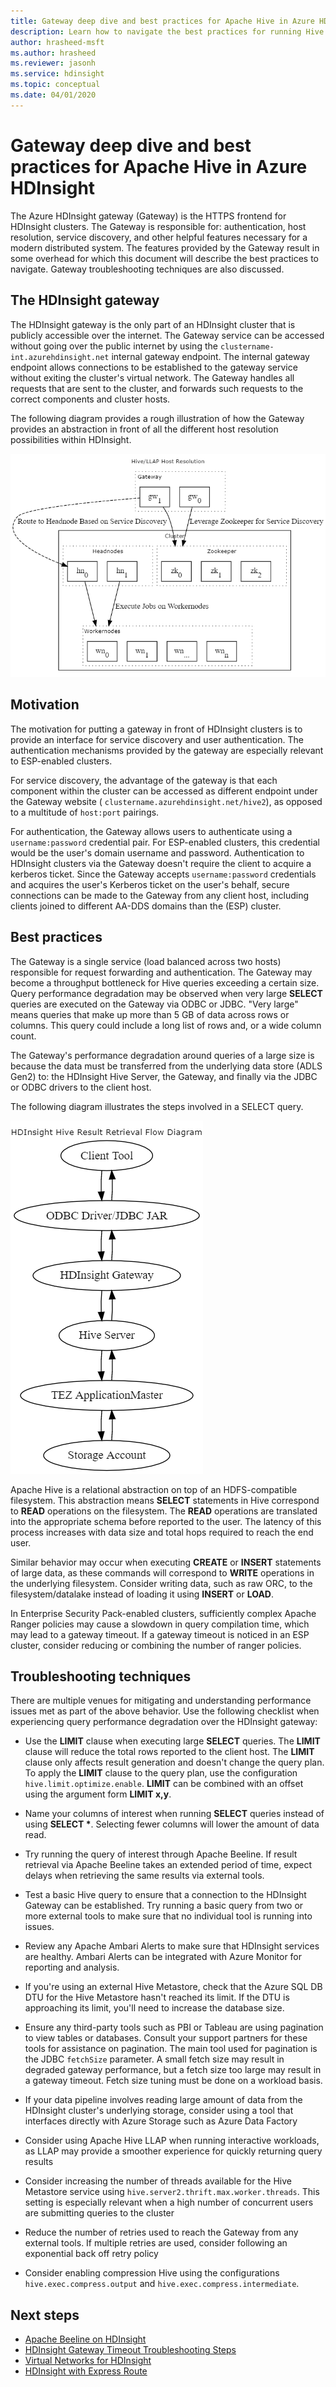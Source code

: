 ```yaml
---
title: Gateway deep dive and best practices for Apache Hive in Azure HDInsight
description: Learn how to navigate the best practices for running Hive queries over the Azure HDInsight gateway
author: hrasheed-msft
ms.author: hrasheed
ms.reviewer: jasonh
ms.service: hdinsight
ms.topic: conceptual
ms.date: 04/01/2020
---
```


# Gateway deep dive and best practices for Apache Hive in Azure HDInsight

The Azure HDInsight gateway (Gateway) is the HTTPS frontend for HDInsight clusters. The Gateway is responsible for: authentication, host resolution, service discovery, and other helpful features necessary for a modern distributed system. The features provided by the Gateway result in some overhead for which this document will describe the best practices to navigate. Gateway troubleshooting techniques are also discussed.

## The HDInsight gateway

The HDInsight gateway is the only part of an HDInsight cluster that is publicly accessible over the internet. The Gateway service can be accessed without going over the public internet by using the `clustername-int.azurehdinsight.net` internal gateway endpoint. The internal gateway endpoint allows connections to be established to the gateway service without exiting the cluster's virtual network. The Gateway  handles all requests that are sent to the cluster, and  forwards such requests to the correct components and cluster hosts.

The following diagram provides a rough illustration of how the Gateway provides an abstraction in front of all the different host resolution possibilities within HDInsight.

![Host Resolution Diagram](./media/gateway-best-practices/host-resolution-diagram.png "Host Resolution Diagram")

## Motivation

The motivation for putting a gateway in front of HDInsight clusters is to provide an interface for service discovery and user authentication. The authentication mechanisms provided by the gateway are especially relevant to ESP-enabled clusters.

For service discovery, the advantage of the gateway is that each component within the cluster can be accessed as different endpoint under the Gateway website ( `clustername.azurehdinsight.net/hive2`), as opposed to a multitude of `host:port` pairings.

For authentication, the Gateway allows users to authenticate using a `username:password` credential pair. For ESP-enabled clusters, this credential would be the user's domain username and password. Authentication to HDInsight clusters via the Gateway doesn't require the client to acquire a kerberos ticket. Since the Gateway accepts `username:password` credentials and acquires the user's Kerberos ticket on the user's behalf, secure connections can be made to the Gateway from any client host, including clients joined to different AA-DDS domains than the (ESP) cluster.

## Best practices

The Gateway is a single service (load balanced across two hosts) responsible for request forwarding and authentication. The Gateway may become a throughput bottleneck for Hive queries exceeding a certain size. Query performance degradation may be observed when very large **SELECT** queries are executed on the Gateway via ODBC or JDBC. "Very large" means queries that make up more than 5 GB of data across rows or columns. This query could include a long list of rows and, or a wide column count.

The Gateway's performance degradation around queries of a large size is because the data must be transferred from the underlying data store (ADLS Gen2) to: the HDInsight Hive Server, the Gateway, and finally via the JDBC or ODBC drivers to the client host.

The following diagram illustrates the steps involved in a SELECT query.

![Result Diagram](./media/gateway-best-practices/result-retrieval-diagram.png "Result Diagram")

Apache Hive is a relational abstraction on top of an HDFS-compatible filesystem. This abstraction means **SELECT** statements in Hive correspond to **READ** operations on the filesystem. The **READ** operations are translated into the appropriate schema before reported to the user. The latency of this process increases with data size and total hops required to reach the end user.

Similar behavior may occur when executing **CREATE** or **INSERT** statements of large data, as these commands will correspond to **WRITE** operations in the underlying filesystem. Consider writing data, such as raw ORC, to the filesystem/datalake instead of loading it using **INSERT** or **LOAD**.

In Enterprise Security Pack-enabled clusters, sufficiently complex Apache Ranger policies may cause a slowdown in query compilation time, which may lead to a gateway timeout. If a gateway timeout is noticed in an ESP cluster, consider reducing or combining the number of ranger policies.

## Troubleshooting techniques

There are multiple venues for mitigating and understanding performance issues met as part of the above behavior. Use the following checklist when experiencing query performance degradation over the HDInsight gateway:

* Use the **LIMIT** clause when executing large **SELECT** queries. The **LIMIT** clause will reduce the total rows reported to the client host. The **LIMIT** clause only affects result generation and doesn't change the query plan. To apply the **LIMIT** clause to the query plan, use the configuration `hive.limit.optimize.enable`. **LIMIT** can be combined with an offset using the argument form **LIMIT x,y**.

* Name your columns of interest when running **SELECT** queries instead of using **SELECT \***. Selecting fewer columns will lower the amount of data read.

* Try running the query of interest through Apache Beeline. If result retrieval via Apache Beeline takes an extended period of time,
expect delays when retrieving the same results via external tools.

* Test a basic Hive query to ensure that a connection to the HDInsight Gateway can be established. Try running a basic query from two or more external tools to make sure that no individual tool is running into issues.

* Review any Apache Ambari Alerts to make sure that HDInsight services are healthy. Ambari Alerts can be integrated with Azure Monitor for reporting and analysis.

* If you're using an external Hive Metastore, check that the Azure SQL DB DTU for the Hive Metastore hasn't reached its limit. If the DTU is approaching its limit, you'll need to increase the database size.

* Ensure any third-party tools such as PBI or Tableau are using pagination to view tables or databases. Consult your support partners for these tools for assistance on pagination. The main tool used for pagination is the JDBC `fetchSize` parameter. A small fetch size may result in degraded gateway performance, but a fetch size too large may result in a gateway timeout. Fetch size tuning must be done on a workload basis.

* If your data pipeline involves reading large amount of data from the HDInsight cluster's underlying storage, consider using a tool that interfaces directly with Azure Storage such as Azure Data Factory

* Consider using Apache Hive LLAP when running interactive workloads, as LLAP may provide a smoother experience for quickly returning query results

* Consider increasing the number of threads available for the Hive Metastore service using `hive.server2.thrift.max.worker.threads`. This setting is especially relevant when a high number of concurrent users are submitting queries to the cluster

* Reduce the number of retries used to reach the Gateway from any external tools. If multiple retries are used, consider following an exponential back off retry policy

* Consider enabling compression Hive using the configurations `hive.exec.compress.output` and `hive.exec.compress.intermediate`.

## Next steps

* [Apache Beeline on HDInsight](https://docs.microsoft.com/azure/hdinsight/hadoop/apache-hadoop-use-hive-beeline)
* [HDInsight Gateway Timeout Troubleshooting Steps](https://docs.microsoft.com/azure/hdinsight/interactive-query/troubleshoot-gateway-timeout)
* [Virtual Networks for HDInsight](https://docs.microsoft.com/azure/hdinsight/hdinsight-plan-virtual-network-deployment)
* [HDInsight with Express Route](https://docs.microsoft.com/azure/hdinsight/connect-on-premises-network)